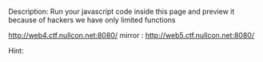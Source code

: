Description:
Run your javascript code inside this page and preview it because of hackers we have only limited functions

http://web4.ctf.nullcon.net:8080/
mirror : http://web5.ctf.nullcon.net:8080/

Hint:
